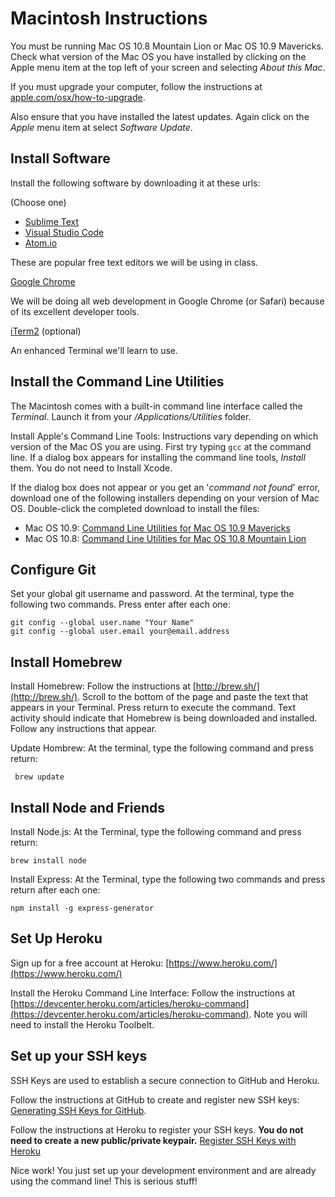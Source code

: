 Macintosh Instructions
====

You must be running Mac OS 10.8 Mountain Lion or Mac OS 10.9 Mavericks. Check what version of the Mac OS you have installed by clicking on the Apple menu item at the top left of your screen and selecting *About this Mac*.

If you must upgrade your computer, follow the instructions at [apple.com/osx/how-to-upgrade](http://www.apple.com/osx/how-to-upgrade/).

Also ensure that you have installed the latest updates. Again click on the *Apple* menu item at select *Software Update*.

## Install Software

Install the following software by downloading it at these urls:

(Choose one)
- [Sublime Text](http://www.sublimetext.com/)
- [Visual Studio Code](https://code.visualstudio.com)
- [Atom.io](https://atom.io)

These are popular free text editors we will be using in class. 

[Google Chrome](https://www.google.com/intl/en-US/chrome/browser/)

We will be doing all web development in Google Chrome (or Safari) because of its excellent developer tools.

[iTerm2](http://www.iterm2.com/) (optional)

An enhanced Terminal we'll learn to use.

## Install the Command Line Utilities

The Macintosh comes with a built-in command line interface called the *Terminal*. Launch it from your */Applications/Utilities* folder.

Install Apple's Command Line Tools: Instructions vary depending on which version of the Mac OS you are using. First try typing `gcc` at the command line. If a dialog box appears for installing the command line tools, *Install* them. You do not need to Install Xcode.

If the dialog box does not appear or you get an '*command not found*' error, download one of the following installers depending on your version of Mac OS. Double-click the completed download to install the files:

- Mac OS 10.9: [Command Line Utilities for Mac OS 10.9 Mavericks](https://s3.amazonaws.com/okcoders/command_line_tools_for_osx_mavericks_april_2014.dmg) 
- Mac OS 10.8: [Command Line Utilities for Mac OS 10.8 Mountain Lion](https://s3.amazonaws.com/okcoders/command_line_tools_for_osx_mountain_lion_april_2014.dmg)

## Configure Git

Set your global git username and password. At the terminal, type the following two commands. Press enter after each one:

	git config --global user.name "Your Name"
	git config --global user.email your@email.address

## Install Homebrew

Install Homebrew: Follow the instructions at [http://brew.sh/](http://brew.sh/). Scroll to the bottom of the page and paste the text that appears in your Terminal. Press return to execute the command. Text activity should indicate that Homebrew is being downloaded and installed. Follow any instructions that appear.

Update Hombrew: At the terminal, type the following command and press return:

	 brew update

## Install Node and Friends

Install Node.js: At the Terminal, type the following command and press return: 

	brew install node

Install Express: At the Terminal, type the following two commands and press return after each one:

	npm install -g express-generator

## Set Up Heroku

Sign up for a free account at Heroku: [https://www.heroku.com/](https://www.heroku.com/)

Install the Heroku Command Line Interface: Follow the instructions at [https://devcenter.heroku.com/articles/heroku-command](https://devcenter.heroku.com/articles/heroku-command). Note you will need to install the Heroku Toolbelt.

## Set up your SSH keys

SSH Keys are used to establish a secure connection to GitHub and Heroku. 

Follow the instructions at GitHub to create and register new SSH keys: [Generating SSH Keys for GitHub](https://help.github.com/articles/generating-ssh-keys).

Follow the instructions at Heroku to register your SSH keys. **You do not need to create a new public/private keypair.** [Register SSH Keys with Heroku](https://devcenter.heroku.com/articles/keys)

Nice work! You just set up your development environment and are already using the command line! This is serious stuff!
